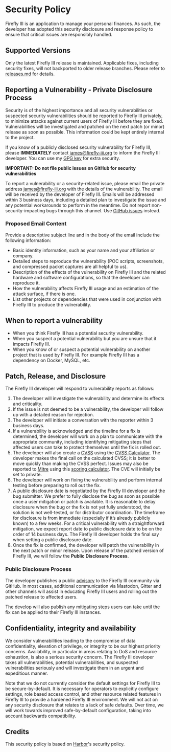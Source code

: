 # Security Policy

Firefly III is an application to manage your personal finances. As such, the developer has adopted this security disclosure and response policy to ensure that critical issues are responsibly handled.

## Supported Versions
Only the latest Firefly III release is maintained. Applicable fixes, including security fixes, will not backported to older release branches. Please refer to [releases.md](https://github.com/firefly-iii/firefly-iii/blob/main/releases.md) for details.

## Reporting a Vulnerability - Private Disclosure Process
Security is of the highest importance and all security vulnerabilities or suspected security vulnerabilities should be reported to Firefly III privately, to minimize attacks against current users of Firefly III before they are fixed. Vulnerabilities will be investigated and patched on the next patch (or minor) release as soon as possible. This information could be kept entirely internal to the project.  

If you know of a publicly disclosed security vulnerability for Firefly III, please **IMMEDIATELY** contact james@firefly-iii.org to inform the Firefly III developer. You can use my [GPG key](https://keybase.io/jc5) for extra security.

**IMPORTANT: Do not file public issues on GitHub for security vulnerabilities**

To report a vulnerability or a security-related issue, please email the private address james@firefly-iii.org with the details of the vulnerability. The email will be received by the developer of Firefly III. Emails will be addressed within 3 business days, including a detailed plan to investigate the issue and any potential workarounds to perform in the meantime. Do not report non-security-impacting bugs through this channel. Use [GitHub issues](https://github.com/firefly-iii/firefly-iii/issues/new/choose) instead.

### Proposed Email Content
Provide a descriptive subject line and in the body of the email include the following information:
* Basic identity information, such as your name and your affiliation or company.
* Detailed steps to reproduce the vulnerability  (POC scripts, screenshots, and compressed packet captures are all helpful to us).
* Description of the effects of the vulnerability on Firefly III and the related hardware and software configurations, so that the developer can reproduce it.
* How the vulnerability affects Firefly III usage and an estimation of the attack surface, if there is one.
* List other projects or dependencies that were used in conjunction with Firefly III to produce the vulnerability.

## When to report a vulnerability
* When you think Firefly III has a potential security vulnerability.
* When you suspect a potential vulnerability but you are unsure that it impacts Firefly III.
* When you know of or suspect a potential vulnerability on another project that is used by Firefly III. For example Firefly III has a dependency on Docker, MySQL, etc.
  
## Patch, Release, and Disclosure
The Firefly III developer will respond to vulnerability reports as follows:
 
1.  The developer will investigate the vulnerability and determine its effects and criticality.
2.  If the issue is not deemed to be a vulnerability, the developer will follow up with a detailed reason for rejection.
3.  The developer will initiate a conversation with the reporter within 3 business days.
4.  If a vulnerability is acknowledged and the timeline for a fix is determined, the developer will work on a plan to communicate with the appropriate community, including identifying mitigating steps that affected users can take to protect themselves until the fix is rolled out.
5.  The developer will also create a [CVSS](https://www.first.org/cvss/specification-document) using the [CVSS Calculator](https://www.first.org/cvss/calculator/3.0). The developer makes the final call on the calculated CVSS; it is better to move quickly than making the CVSS perfect. Issues may also be reported to [Mitre](https://cve.mitre.org/) using this [scoring calculator](https://nvd.nist.gov/vuln-metrics/cvss/v3-calculator). The CVE will initially be set to private.
6.  The developer will work on fixing the vulnerability and perform internal testing before preparing to roll out the fix.
7. A public disclosure date is negotiated by the Firefly III developer and the bug submitter. We prefer to fully disclose the bug as soon as possible once a user mitigation or patch is available. It is reasonable to delay disclosure when the bug or the fix is not yet fully understood, the solution is not well-tested, or for distributor coordination. The timeframe for disclosure is from immediate (especially if it’s already publicly known) to a few weeks. For a critical vulnerability with a straightforward mitigation, we expect report date to public disclosure date to be on the order of 14 business days. The Firefly III developer holds the final say when setting a public disclosure date.
9.  Once the fix is confirmed, the developer will patch the vulnerability in the next patch or minor release. Upon release of the patched version of Firefly III, we will follow the **Public Disclosure Process**.

### Public Disclosure Process
The developer publishes a public [advisory](https://github.com/firefly-iii/firefly-iii/security/advisories) to the Firefly III community via GitHub. In most cases, additional communication via Mastodon, Gitter and other channels will assist in educating Firefly III users and rolling out the patched release to affected users. 

The develop will also publish any mitigating steps users can take until the fix can be applied to their Firefly III instances.
 
## Confidentiality, integrity and availability
We consider vulnerabilities leading to the compromise of data confidentiality, elevation of privilege, or integrity to be our highest priority concerns. Availability, in particular in areas relating to DoS and resource exhaustion, is also a serious security concern. The Firefly III developer takes all vulnerabilities, potential vulnerabilities, and suspected vulnerabilities seriously and will investigate them in an urgent and expeditious manner.

Note that we do not currently consider the default settings for Firefly III to be secure-by-default. It is necessary for operators to explicitly configure settings, role based access control, and other resource related features in Firefly III to provide a hardened Firefly III environment. We will not act on any security disclosure that relates to a lack of safe defaults. Over time, we will work towards improved safe-by-default configuration, taking into account backwards compatibility.

## Credits

This security policy is based on [Harbor](https://github.com/goharbor/harbor)'s security policy.

